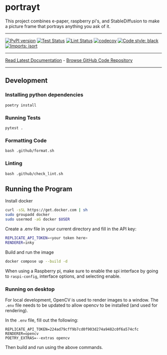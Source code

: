 # portrayt
This project combines e-paper, raspberry pi's, and StableDiffusion to make a picture frame that portrays anything you ask of it.
_________________

[![PyPI version](https://badge.fury.io/py/portrayt.svg)](http://badge.fury.io/py/portrayt)
[![Test Status](https://github.com/apockill/portrayt/workflows/Test/badge.svg?branch=main)](https://github.com/apockill/portrayt/actions?query=workflow%3ATest)
[![Lint Status](https://github.com/apockill/portrayt/workflows/Lint/badge.svg?branch=main)](https://github.com/apockill/portrayt/actions?query=workflow%3ALint)
[![codecov](https://codecov.io/gh/apockill/portrayt/branch/main/graph/badge.svg)](https://codecov.io/gh/apockill/portrayt)
[![Code style: black](https://img.shields.io/badge/code%20style-black-000000.svg)](https://github.com/psf/black)
[![Imports: isort](https://img.shields.io/badge/%20imports-isort-%231674b1?style=flat&labelColor=ef8336)](https://timothycrosley.github.io/isort/)
_________________

[Read Latest Documentation](https://apockill.github.io/portrayt/) - [Browse GitHub Code Repository](https://github.com/apockill/portrayt/)
_________________

## Development

### Installing python dependencies
```shell
poetry install
```

### Running Tests
```shell
pytest .
```

### Formatting Code
```shell
bash .github/format.sh
```

### Linting
```shell
bash .github/check_lint.sh
```

## Running the Program
Install docker
```bash
curl -sSL https://get.docker.com | sh
sudo groupadd docker
sudo usermod -aG docker $USER
```

Create a .env file in your current directory and fill in the API key:
```bash
REPLICATE_API_TOKEN=<your token here>
RENDERER=inky
```

Build and run the image
```bash
docker compose up --build -d
```

When using a Raspberry pi, make sure to enable the spi interface by going to `raspi-config`, 
interface options, and selecting enable.

### Running on desktop
For local development, OpenCV is used to render images to a window. The `.env` file needs
to be updated to allow opencv to be installed (and used for rendering).

In the `.env` file, fill out the following:
```
REPLICATE_API_TOKEN=224ad79cff9b7cd0f903d274a9482c0f6a574cfc
RENDERER=opencv
POETRY_EXTRAS=--extras opencv
```

Then build and run using the above commands.